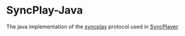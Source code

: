 # SyncPlay-Java

The java implementation of the [syncplay](https://github.com/syncplay/syncplay) protocol used in [SyncPlayer](https://play.google.com/store/apps/details?id=io.github.powerinside.syncplay&hl=en).
